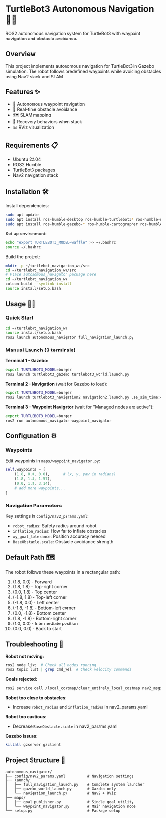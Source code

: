 # TurtleBot3 Autonomous Navigation 🤖🧭

ROS2 autonomous navigation system for TurtleBot3 with waypoint navigation and obstacle avoidance.

## Overview

This project implements autonomous navigation for TurtleBot3 in Gazebo simulation. The robot follows predefined waypoints while avoiding obstacles using Nav2 stack and SLAM.

## Features ✨

- 🎯 Autonomous waypoint navigation
- 🚧 Real-time obstacle avoidance
- 🗺️ SLAM mapping
- 🔄 Recovery behaviors when stuck
- 📊 RViz visualization

## Requirements 📋

- Ubuntu 22.04
- ROS2 Humble
- TurtleBot3 packages
- Nav2 navigation stack

## Installation 🛠️

Install dependencies:
```bash
sudo apt update
sudo apt install ros-humble-desktop ros-humble-turtlebot3* ros-humble-navigation2 ros-humble-nav2-bringup
sudo apt install ros-humble-gazebo-* ros-humble-cartographer ros-humble-cartographer-ros
```

Set up environment:
```bash
echo "export TURTLEBOT3_MODEL=waffle" >> ~/.bashrc
source ~/.bashrc
```

Build the project:
```bash
mkdir -p ~/turtlebot_navigation_ws/src
cd ~/turtlebot_navigation_ws/src
# Place autonomous_navigator package here
cd ~/turtlebot_navigation_ws
colcon build --symlink-install
source install/setup.bash
```

## Usage 👩‍🚀

### Quick Start
```bash
cd ~/turtlebot_navigation_ws
source install/setup.bash
ros2 launch autonomous_navigator full_navigation_launch.py
```

### Manual Launch (3 terminals)

**Terminal 1 - Gazebo:**
```bash
export TURTLEBOT3_MODEL=burger
ros2 launch turtlebot3_gazebo turtlebot3_world.launch.py
```

**Terminal 2 - Navigation** (wait for Gazebo to load):
```bash
export TURTLEBOT3_MODEL=burger
ros2 launch turtlebot3_navigation2 navigation2.launch.py use_sim_time:=True slam:=True
```

**Terminal 3 - Waypoint Navigator** (wait for "Managed nodes are active"):
```bash
export TURTLEBOT3_MODEL=burger
ros2 run autonomous_navigator waypoint_navigator
```

## Configuration ⚙️

### Waypoints
Edit waypoints in `maps/waypoint_navigator.py`:
```python
self.waypoints = [
    (1.8, 0.0, 0.0),      # (x, y, yaw in radians)
    (1.8, 1.8, 1.57),
    (0.0, 1.8, 3.14),
    # add more waypoints...
]
```

### Navigation Parameters
Key settings in `config/nav2_params.yaml`:
- `robot_radius`: Safety radius around robot
- `inflation_radius`: How far to inflate obstacles  
- `xy_goal_tolerance`: Position accuracy needed
- `BaseObstacle.scale`: Obstacle avoidance strength

## Default Path 🗺️

The robot follows these waypoints in a rectangular path:
1. (1.8, 0.0) - Forward
2. (1.8, 1.8) - Top-right corner
3. (0.0, 1.8) - Top center
4. (-1.8, 1.8) - Top-left corner
5. (-1.8, 0.0) - Left center
6. (-1.8, -1.8) - Bottom-left corner
7. (0.0, -1.8) - Bottom center
8. (1.8, -1.8) - Bottom-right corner
9. (1.0, 0.0) - Intermediate position
10. (0.0, 0.0) - Back to start

## Troubleshooting 🔧

**Robot not moving:**
```bash
ros2 node list  # Check all nodes running
ros2 topic list | grep cmd_vel  # Check velocity commands
```

**Goals rejected:**
```bash
ros2 service call /local_costmap/clear_entirely_local_costmap nav2_msgs/srv/ClearEntireCostmap
```

**Robot too close to obstacles:**
- Increase `robot_radius` and `inflation_radius` in nav2_params.yaml

**Robot too cautious:**
- Decrease `BaseObstacle.scale` in nav2_params.yaml

**Gazebo issues:**
```bash
killall gzserver gzclient
```

## Project Structure 📁

```
autonomous_navigator/
├── config/nav2_params.yaml          # Navigation settings
├── launch/
│   ├── full_navigation_launch.py    # Complete system launcher
│   ├── gazebo_world_launch.py       # Gazebo only
│   └── navigation_launch.py         # Nav2 + RViz
├── maps/
│   ├── goal_publisher.py            # Single goal utility
│   └── waypoint_navigator.py        # Main navigation node
└── setup.py                         # Package setup
```


